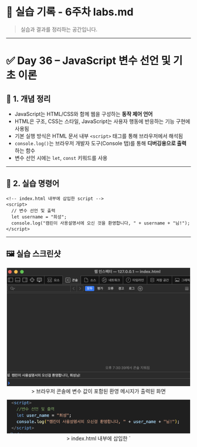 # 🧪 실습 기록 - 6주차 labs.md

> 실습과 결과를 정리하는 공간입니다.

---

# ✅ Day 36 – JavaScript 변수 선언 및 기초 이론

## 📘 1. 개념 정리

- JavaScript는 HTML/CSS와 함께 웹을 구성하는 **동작 제어 언어**
- HTML은 구조, CSS는 스타일, JavaScript는 사용자 행동에 반응하는 기능 구현에 사용됨
- 기본 실행 방식은 HTML 문서 내부 `<script>` 태그를 통해 브라우저에서 해석됨
- `console.log()`는 브라우저 개발자 도구(Console 탭)를 통해 **디버깅용으로 출력**하는 함수
- 변수 선언 시에는 `let`, `const` 키워드를 사용

---

## 🧪 2. 실습 명령어

```
<!-- index.html 내부에 삽입한 script -->
<script>
  // 변수 선언 및 출력
  let username = "희성";
  console.log("캠린이 사용설명서에 오신 것을 환영합니다, " + username + "님!");
</script>
```

---

## 🖼️ 실습 스크린샷

<p align="center">
  <img src="https://raw.githubusercontent.com/heeary-dev/cloud-journey/main/images/day36-console-output.png" width="500" /><br/>
  > 브라우저 콘솔에 변수 값이 포함된 환영 메시지가 출력된 화면
</p>

<p align="center">
  <img src="https://raw.githubusercontent.com/heeary-dev/cloud-journey/main/images/day36-script-snippet.png" width="500" /><br/>
  > index.html 내부에 삽입한 `<script>` 태그와 JavaScript 코드 내용
</p>

---

## 🛠️ Troubleshooting & 기록

- 처음엔 `console.log()` 결과가 화면에 안 보여 당황했지만, **F12 → Console 탭**을 통해 확인 가능하다는 점을 학습함
- `<script>` 위치를 `<body>` 안쪽에 잘못 넣으면 HTML 구조에 영향을 줄 수 있어 **본문 끝 직전에 넣는 것이 안전**함
- VSCode로 작성한 HTML 파일을 **브라우저에서 직접 열어야** JavaScript가 실행된다는 점도 중요 포인트

---

## 💭 느낀 점

- JavaScript가 HTML 안에서 **그 자체로 실행되는 언어**라는 점이 처음엔 신기했지만, 직접 실행 결과를 보니 구조가 이해되기 시작함
- `console.log()`는 눈에 보이진 않지만, **개발자에게는 꼭 필요한 실험도구**라는 걸 깨달았고, 디버깅에도 유용하다는 걸 체감함
- 지금은 작은 출력이지만, 이후 사용자 클릭, 입력, 조건 제어까지 확장될 것을 생각하니 기대감이 생김

---

# ✅ Day 37 – JavaScript 변수 선언 심화 및 형변환

## 📘 1. 개념 정리

- JavaScript 코드를 HTML과 분리해 `.js` 파일로 관리하면 유지보수에 유리하고 구조가 깔끔해짐
- `<script src="파일.js">`를 사용해 외부 자바스크립트 파일을 HTML에 연결 가능
- `let`, `const`는 변수 선언 키워드 (`let`: 변경 가능, `const`: 변경 불가)
- 문자열은 `"`, `'`으로 감싸며, `+` 연산자를 통해 연결 가능
- 숫자는 수학 연산 가능, `Number()`, `String()`으로 형변환 가능
- 출력은 전부 `console.log()`로 확인하며, 화면 대신 **개발자 도구 Console 탭**에서 결과 확인

---

## 🧪 2. 실습 명령어

```
<!-- index.html 하단 -->
<script src="script.js"></script>

<!-- script.js -->
let username = "희성";
const siteName = "캠린이 사용설명서";

console.log("안녕하세요, " + username + "님!");
console.log("이곳은 " + siteName + "입니다.");

let tempToday = 24;
let tempTomorrow = 27;
console.log("오늘과 내일 기온 차: " + (tempTomorrow - tempToday) + "도");

let likeCount = "100";
console.log("좋아요 수 (문자열): " + likeCount);
console.log("좋아요 수 (계산 후): " + (Number(likeCount) + 50));

let items = 5;
console.log("가방에 든 물건은 총 " + String(items) + "개입니다.");
```

---

## 🖼️ 실습 스크린샷

<p align="center">
  <img src="https://raw.githubusercontent.com/heeary-dev/cloud-journey/main/images/day37-script-link.png" width="500" /><br/>
  > index.html에 외부 자바스크립트 파일이 `<script src="script.js">`로 연결된 모습
</p>

<p align="center">
  <img src="https://raw.githubusercontent.com/heeary-dev/cloud-journey/main/images/day37-script-code.png" width="500" /><br/>
  > script.js에 작성된 변수 선언, 문자열 연결, 숫자 연산, 형변환 코드
</p>

<p align="center">
  <img src="https://raw.githubusercontent.com/heeary-dev/cloud-journey/main/images/day37-console-output.png" width="500" /><br/>
  > 브라우저 개발자 도구 Console 탭에 출력된 전체 결과
</p>

---

## 🛠️ Troubleshooting & 기록

- `<script>` 태그를 HTML 상단에 배치하면 JS 코드가 DOM보다 먼저 실행되어 오류 발생 → 항상 `<body>` 하단에 삽입하는 것이 안전함
- `"100"`과 같은 문자열 숫자는 연산 시 자동 형변환되지 않으므로 `Number()`로 명시적 변환 처리함
- 문자열 + 숫자 연산 시 괄호 사용 여부에 따라 출력값이 달라짐 → 연산 우선순위 주의 필요
- 외부 `.js` 파일로 코드 분리 후 실행 구조를 명확히 이해하게 되었고, HTML과 JS의 역할이 분리된 상태가 유지보수에 효과적임을 체감함

---

## 💭 느낀 점

- 자바스크립트를 처음으로 외부 파일에 작성해보고 HTML과 연결해보니, **진짜 웹 개발자의 흐름을 시작한 기분**이었다  
- 콘솔에 여러 종류의 데이터를 출력하면서 JS 문법을 실험하고 결과를 눈으로 확인하니, 단순한 이론보다 훨씬 깊게 이해할 수 있었음  
- 변수 선언 방식, 형변환의 필요성, 연산 방식 등 초반에 익숙해져야 할 개념들을 직접 만져보며 감을 잡을 수 있어 의미 있는 시간이었다

---

# ✅ Day 38 – 조건문, 비교/논리 연산자 실습

## 📘 1. 개념 정리

- `if`, `else if`, `else`는 조건에 따라 분기 처리할 때 사용하는 핵심 구조
- 비교 연산자 (`===`, `!==`, `<`, `>=` 등)로 값의 상태를 판별
- 논리 연산자 (`&&`, `||`, `!`)를 조합해 복합 조건을 구성할 수 있음
- 중첩 if문은 하나의 조건 내부에서 또 다른 조건을 확인할 때 사용
- **조건식과 변수명이 의미적으로 일치해야** 코드 해석과 유지보수가 쉬워짐

---

## 🧪 2. 실습 명령어

```
<!-- script.js -->
let temperature = 26;
let isSunny = true;
let hasTent = true;
let isWeekend = true;

// [조건 1] 기온에 따른 메시지
if (temperature >= 30) {
  console.log("폭염 주의! 그늘이 꼭 필요해요.");
} else if (temperature >= 20) {
  console.log("완벽한 캠핑 날씨입니다!");
} else {
  console.log("쌀쌀하니 따뜻한 옷을 챙기세요.");
}

// [조건 2] 날씨와 텐트 보유 여부
if (isSunny && hasTent) {
  console.log("맑은 날씨에 텐트도 있으니 바로 설치 가능!");
} else if (isSunny && !hasTent) {
  console.log("맑지만 텐트가 없으니 준비가 필요해요.");
} else {
  console.log("날씨가 좋지 않으니 실내 대안을 고려하세요.");
}

// [조건 3] 주말 + 텐트 보유 여부
if (isWeekend) {
  if (hasTent) {
    console.log("주말 캠핑 출발 준비 완료!");
  } else {
    console.log("주말이지만 장비가 부족해요. 캠핑 전 준비 먼저!");
  }
} else {
  console.log("평일엔 장비 점검과 계획 세우기에 좋은 날입니다.");
}
```

---

## 🖼️ 실습 스크린샷

<p align="center">
  <img src="https://raw.githubusercontent.com/heeary-dev/cloud-journey/main/images/day38-script-link.png" width="500" /><br/>
  > index.html에 외부 자바스크립트 파일이 `<script src="script.js">`로 연결된 모습
</p>

<p align="center">
  <img src="https://raw.githubusercontent.com/heeary-dev/cloud-journey/main/images/day38-logic-code.png" width="500" /><br/>
  > script.js에 작성된 조건문, 중첩 if, 논리 연산자 포함 실습 코드 전체
</p>

<p align="center">
  <img src="https://raw.githubusercontent.com/heeary-dev/cloud-journey/main/images/day38-console-output.png" width="500" /><br/>
  > 브라우저 Console 탭에 출력된 날씨, 텐트, 주말 상태별 메시지 결과
</p>

---

## 🛠️ Troubleshooting & 기록

- 처음에는 `needsTent`, `!hasTent` 등 **부정형 변수와 조건 조합이 혼동을 유발**해 출력 메시지와 변수의 의미가 어긋남  
→ `hasTent`, `isSunny` 등 긍정형 변수로 구조 변경  
→ 조건식과 출력 메시지가 일치하게 되어 가독성과 논리 흐름이 개선됨
- 중첩 if문 작성 시 중괄호 `{}` 누락 오류 발생 → 자동 들여쓰기 활용하여 구조 점검으로 해결

---

## 💭 느낀 점

- `if`, `else if`, `else` 구조를 활용해 실제 캠핑 조건별로 분기되는 메시지를 구현하면서  
**조건문이 어떻게 상황을 제어하고 웹의 행동을 바꾸는지** 직접 체감할 수 있었다  
- 변수명을 긍정형으로 설계하고 논리 연산자(`&&`, `!`)를 사용할 때 **사람의 언어와 코드 흐름이 일치하도록 만드는 것**이  
개발자에게 매우 중요한 감각이라는 걸 알게 되었다  
- 실습을 통해 **프로그래밍은 “조건에 따라 다르게 말하게 만드는 기술”**이라는 본질을 경험했다




